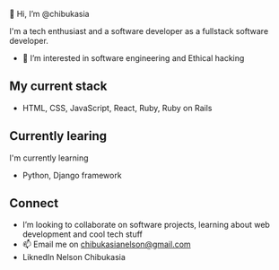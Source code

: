 👋 Hi, I’m @chibukasia

I'm a tech enthusiast and a software developer as a fullstack software developer. 
- 👀 I’m interested in software engineering and Ethical hacking 
## My current stack
- HTML, CSS, JavaScript, React, Ruby, Ruby on Rails
## Currently learing 
I'm currently learning
- Python, Django framework

## Connect
- I’m looking to collaborate on software projects, learning about web development and cool tech stuff
- 📫 Email me on chibukasianelson@gmail.com
- LiknedIn Nelson Chibukasia

<!---
chibukasia/chibukasia is a ✨ special ✨ repository because its `README.md` (this file) appears on your GitHub profile.
You can click the Preview link to take a look at your changes.
--->
